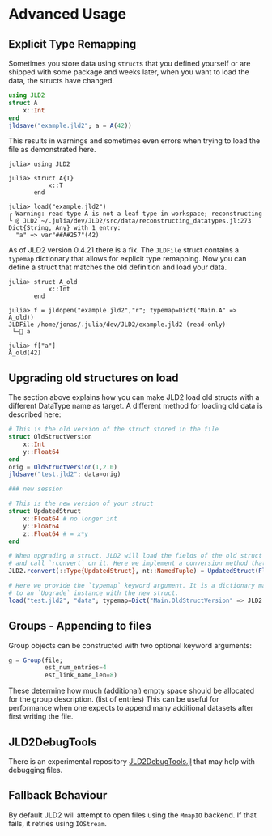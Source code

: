 # Advanced Usage

## Explicit Type Remapping

Sometimes you store data using `struct`s that you defined yourself or are
shipped with some package and weeks later, when you want to 
load the data, the structs have changed.

```julia
using JLD2
struct A
    x::Int
end
jldsave("example.jld2"; a = A(42))
```

This results in warnings and sometimes even errors when trying to load the
file as demonstrated here.
```julia-repl
julia> using JLD2

julia> struct A{T}
           x::T
       end

julia> load("example.jld2")
┌ Warning: read type A is not a leaf type in workspace; reconstructing
└ @ JLD2 ~/.julia/dev/JLD2/src/data/reconstructing_datatypes.jl:273
Dict{String, Any} with 1 entry:
  "a" => var"##A#257"(42)
```

As of JLD2 version 0.4.21 there is a fix. The `JLDFile` struct contains a `typemap` dictionary that allows for explicit type remapping.
Now you can define a struct
that matches the old definition and load your data.

```julia-repl
julia> struct A_old
           x::Int
       end

julia> f = jldopen("example.jld2","r"; typemap=Dict("Main.A" => A_old))
JLDFile /home/jonas/.julia/dev/JLD2/example.jld2 (read-only)
 └─🔢 a

julia> f["a"]
A_old(42)
```

## Upgrading old structures on load
The section above explains how you can make JLD2 load old structs with a different DataType name as target.
A different method for loading old data is described here:

```julia
# This is the old version of the struct stored in the file
struct OldStructVersion
    x::Int
    y::Float64
end
orig = OldStructVersion(1,2.0)
jldsave("test.jld2"; data=orig)

### new session

# This is the new version of your struct
struct UpdatedStruct
    x::Float64 # no longer int
    y::Float64
    z::Float64 # = x*y
end

# When upgrading a struct, JLD2 will load the fields of the old struct into a `NamedTuple`
# and call `rconvert` on it. Here we implement a conversion method that returns an `UpdatedStruct`
JLD2.rconvert(::Type{UpdatedStruct}, nt::NamedTuple) = UpdatedStruct(Float64(nt.x), nt.y, nt.x*nt.y)

# Here we provide the `typemap` keyword argument. It is a dictionary mapping the stored struct name
# to an `Upgrade` instance with the new struct.
load("test.jld2", "data"; typemap=Dict("Main.OldStructVersion" => JLD2.Upgrade(UpdatedStruct)))
```

## Groups - Appending to files


Group objects can be constructed with two optional keyword arguments:
```julia
g = Group(file;
          est_num_entries=4
          est_link_name_len=8)
```

These determine how much (additional) empty space should be allocated for the group description. (list of entries)
This can be useful for performance when one expects to append many additional datasets after first writing the file.

## JLD2DebugTools

There is an experimental repository [JLD2DebugTools.jl](https://github.com/JonasIsensee/JLD2DebugTools.jl) that may help with debugging files.


## Fallback Behaviour
By default JLD2 will attempt to open files using the `MmapIO` backend. If that fails, it retries using `IOStream`.
